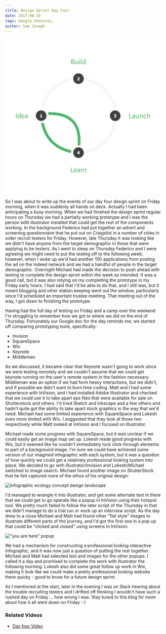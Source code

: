 ```yaml
---
title: Design Sprint Day Four
date: 2017-06-19
tags: Google Ventures, 
author: Sam Joseph
---
```


![design sprint](/images/design_sprint.png)

So I was about to write up the events of our day four design sprint on Friday morning, when it was suddenly all hands on deck.  Actually I had been anticipating a busy morning.  When we had finished the design sprint regular hours on Thursday we had a partially working prototype and I was the person with illustrator installed that could get the rest of the components working.  In the background Federico had put together an advert and screening questionnaire that he put out on Craigslist in a number of cities in order recruit testers for Friday.  However, late Thursday it was looking like we didn't have anyone from the target demographic in those that were applying to be testers.  As I went to sleep on Thursday Federico and I were agreeing we might need to put the testing off to the following week; however, when I woke up we'd had another 150 applications from posting the ad on the Indeed network and we had a handful of people in the target demographic.  Overnight Michael had made the decision to push ahead with testing to complete the design sprint within the week as intended.  It was a good call, but it was also relying on my completing the prototype in my Friday early hours.  I had said that I'd be able to do that, and I still was, but it meant blogging and other station keeping went out the window, particularly since I'd scheduled an important trustee meeting.  That meeting out of the way, I got down to finishing the prototype.

Having had the full day of testing on Friday and a camp over the weekend I'm struggling to remember how we got to where we did on the end of Thursday.  Fortunately our Google doc for the day reminds me; we started off comparing prototyping tools, specifically:

* Invision
* SquareSpace
* Wix
* Keynote
* Middleman

As we discussed, it became clear that Keynote wasn't going to work since we were testing remotely and we couldn't assume that we could get keynote running on the user's remote system in the fashion necessary.  Middleman was an option if we had form heavy interactions, but we didn't, and if possible we didn't want to burn time coding.  Matt and I had some experience with InVision, and I had installed Adobe Illustrator and checked that we could use it to take apart eps files that were available for sale on Shutterstock and others.  I'd tried Sketch and Inkscape and a few others and hadn't quite got the ability to take apart stock graphics in the way that we'd need.  Michael had some limited experience with SquareSpace and Lokesh even more limited with Wix.  I suggested that they look at those two respectively while Matt looked at InVision and I focused on Illustrator.  

Michael made some progress with SquareSpace, but it was unclear if we could easily get an image map set up.  Lokesh made good progress with Wix, but it seemed like he couldn't immediately lock click-through elements to part of a background image.  I'm sure we could have achieved some version of our imagined infographic with each system, but it was a question of how quickly we could get a relatively professional looking system into place.  We decided to go with Illustrator/Invision and Lokesh/Michael switched to image search.  Michael found another image on ShutterStock that he felt captured more of the ethos of his original design:

![infographic ecology concept design landscape](https://www.dropbox.com/s/vg8oncdpeez1af9/Screenshot%202017-06-19%2009.41.51.png?dl=1)

I'd managed to wrangle it into illustrator, and get some alternate text in there that we could get to go operate like a popup in InVision using their hotspot tool.  We pretty much failed to follow the later script of the Thursday in that we didn't manage to do a trial run or work up an interview script.  As the day drew to a close Michael and Matt had found other "flat style" images to illustrate different parts of the journey, and I'd got the first one in a pop up that could be "clicked and closed" using screens in InVision:

!["you are here" popup](https://www.dropbox.com/s/iryq4hah16np3ip/Screenshot%202017-06-19%2009.45.05.png?dl=1)

We had a mechanism for constructing a professional looking interactive infographic, and it was now just a question of putting the rest together.  Michael and Matt had selected text and images for the other popups.  I called it a day and promised to complete the work with illustrator the following morning.  Lokesh also did some great follow up work in Wix, making it look like we could make a pretty professional looking website there quicky - good to know for a future design sprint.

As I mentioned at the start, later in the evening I was on Slack hearing about the trouble recruiting testers and I drifted off thinking I wouldn't have such a rushed day on Friday ... how wrong I was.  Stay tuned to this blog for more about how it all went down on Friday :-)


### Related Videos

* [Day four Video](https://www.youtube.com/watch?v=rnyzabQkoAQ)
